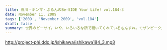 ```yaml
---
title: 石川・ホンマ・ぶるんのBe-SIDE Your Life! vol.184-3
date: November 11, 2009
tags: ['2009', 'November 2009', 'vol.184']
draft: false
summary: 世界のビーサイ。いや、いろいろな所で聴いてくれているもんすね。モザンビーク土産には感謝！！NAMAE
---
```


http://project-phi.ddo.jp/ishikawa/ishikawa184_3.mp3